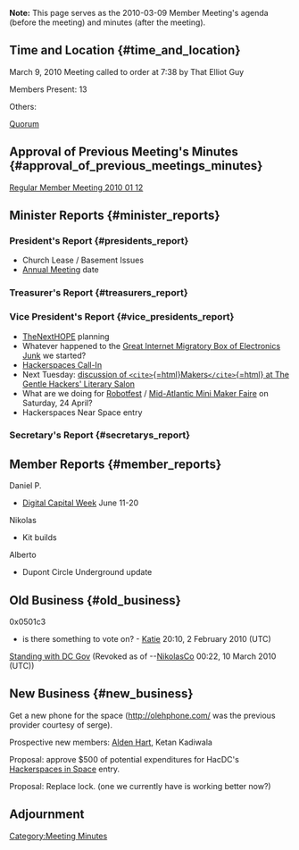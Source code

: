 **Note:** This page serves as the 2010-03-09 Member Meeting's agenda
(before the meeting) and minutes (after the meeting).

## Time and Location {#time_and_location}

March 9, 2010 Meeting called to order at 7:38 by That Elliot Guy

Members Present: 13

Others:

[Quorum](Quorum)

## Approval of Previous Meeting's Minutes {#approval_of_previous_meetings_minutes}

[Regular Member Meeting 2010 01
12](Regular_Member_Meeting_2010_01_12)

## Minister Reports {#minister_reports}

### President's Report {#presidents_report}

-   Church Lease / Basement Issues
-   [Annual Meeting](Bylaws#Section_2:_Annual_Meetings) date

### Treasurer's Report {#treasurers_report}

### Vice President's Report {#vice_presidents_report}

-   [TheNextHOPE](TheNextHOPE) planning
-   Whatever happened to the [Great Internet Migratory Box of
    Electronics Junk](http://tgimboej.org/Box_Code:_Hackerspace_Harvest)
    we started?
-   [Hackerspaces
    Call-In](http://hackerspaces.org/w/index.php?title=Call-in/2010-03-07)
-   Next Tuesday: [discussion of `<cite>`{=html}Makers`</cite>`{=html}
    at The Gentle Hackers' Literary
    Salon](http://www.hacdc.org/content/gentle-hackers-literary-salon-makers-0)
-   What are we doing for [Robotfest](http://robotfest.com/) /
    [Mid-Atlantic Mini Maker
    Faire](http://baltimorenode.org/2010/01/mid-atlantic-mini-maker-faire-robot-fest-2k10/)
    on Saturday, 24 April?
-   Hackerspaces Near Space entry

### Secretary's Report {#secretarys_report}

## Member Reports {#member_reports}

Daniel P.

-   [Digital Capital Week](http://www.digitalcapitalweek.org/) June
    11-20

Nikolas

-   Kit builds

Alberto

-   Dupont Circle Underground update

## Old Business {#old_business}

0x0501c3

-   is there something to vote on? - [Katie](User:Katie)
    20:10, 2 February 2010 (UTC)

[Standing with DC
Gov](http://mblr.dc.gov/corp/lookup/status.asp?id=53073) (Revoked as of
--[NikolasCo](User:NikolasCo) 00:22, 10 March 2010 (UTC))

## New Business {#new_business}

Get a new phone for the space (http://olehphone.com/ was the previous
provider courtesy of serge).

Prospective new members: [Alden Hart](User:Alden), Ketan
Kadiwala

Proposal: approve \$500 of potential expenditures for HacDC's
[Hackerspaces in Space](http://workshop88.com/space/) entry.

Proposal: Replace lock. (one we currently have is working better now?)

## Adjournment

[Category:Meeting Minutes](Category:Meeting_Minutes)

